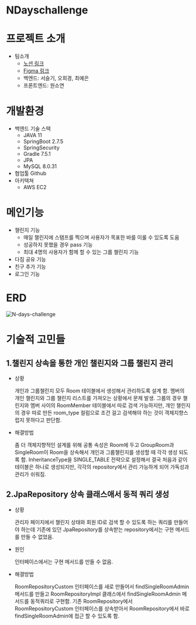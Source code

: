 # NDayschallenge

# 프로젝트 소개
- 팀소개
  - [노션 링크](https://www.notion.so/N-3875b06df3254acbb0edc1194cacba20)
  - [Figma 링크](https://www.figma.com/file/uRxyBkYgUa0FFCY39vvrcz/NDaysChallange?node-id=0%3A1&t=rArekkfnpvnnXEvK-0)
  - 백엔드: 서슬기, 오희경, 최예은
  - 프론트엔드: 원소연


# 개발환경
- 백엔드 기술 스택
  - JAVA 11
  - SpringBoot 2.7.5
  - SpringSecurity
  - Gradle 7.5.1
  - JPA
  - MySQL 8.0.31
- 협업툴
  Github
- 아키텍쳐
  - AWS EC2


# 메인기능
- 챌린지 기능
  - 매일 챌린지에 스탬프를 찍으며 사용자가 목표한 바를 이룰 수 있도록 도움
  - 성공하지 못했을 경우 pass 기능
  - 최대 4명의 사용자가 함께 할 수 있는 그룹 챌린지 기능
- 다짐 공유 기능
- 친구 추가 기능
- 로그인 기능


# ERD
![N-days-challenge](https://user-images.githubusercontent.com/102232306/212079242-d90ea343-42f5-443f-930e-194ebe7065d4.png)


# 기술적 고민들
## 1.챌린지 상속을 통한 개인 챌린지와 그룹 챌린지 관리
- 상황

  개인과 그룹챌린지 모두 Room 테이블에서 생성해서 관리하도록 설계 함. 멤버의 개인 챌린지와 그룹 챌린지 리스트를 가져오는 상황에서 문제 발생. 그룹의 경우 챌린지와 멤버 사이의 RoomMember 테이블에서 따로 검색 가능하지만, 개인 챌린지의 경우 따로 만든 room_type 컬럼으로 조건 걸고 검색해야 하는 것이 객체지향스럽지 못하다고 판단함.
  
- 해결방법

  좀 더 객체지향적인 설계를 위해 공통 속성은 Room에 두고 GroupRoom과 SingleRoom이 Room을 상속해서 개인과 그룹챌린지를 생성할 때 각각 생성 되도록 함. InheritanceType을 SINGLE_TABLE 전략으로  설정해서 결국 처음과 같이 테이블은 하나로 생성되지만, 각각의 repository에서 관리 가능하게 되어 가독성과 관리가 쉬워짐.
  
## 2.JpaRepository 상속 클래스애서 동적 쿼리 생성
- 상황

  관리자 페이지에서 챌린지 상태와 회원 ID로 검색 할 수 있도록 하는 쿼리를 만들어야 하는데 기존에 있던 JpaRepository를 상속받는 repository에서는 구현 메서드를 만들 수 없었음.
  
- 원인

  인터페이스에서는 구현 메서드를 만들 수 없음.

- 해결방법

  RoomRepositoryCustom 인터페이스를 새로 만들어서 findSingleRoomAdmin 메서드를 만들고 RoomRepositoryImpl 클래스에서 findSingleRoomAdmin 메서드를 동적쿼리로 구현함. 기존 RoomRepository에서 RoomRepositoryCustom 인터페이스를 상속받아서 RoomRepository에서 바로 findSingleRoomAdmin에 접근 할 수 있도록 함.

